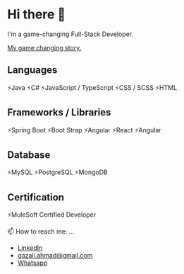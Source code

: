 # Hi there 👋

I'm a game-changing Full-Stack Developer.

[My game changing story.](https://singapore.generation.org/stories/gazali-full-stack-developer/)

## Languages

⚡Java
⚡C#
⚡JavaScript / TypeScript
⚡CSS / SCSS
⚡HTML

## Frameworks / Libraries

⚡Spring Boot
⚡Boot Strap
⚡Angular
⚡React
⚡Angular

## Database

⚡MySQL
⚡PostgreSQL
⚡MongoDB

## Certification

⚡MuleSoft Certified Developer

📫 How to reach me: ...

- [LinkedIn](https://www.linkedin.com/in/gazaliahmad/)
- gazali.ahmad@gmail.com
- [Whatsapp](https://wa.me/6588085871)

<!--
🌱 _Something new is coming_

**GazaliAhmad/GazaliAhmad** is a ✨ _special_ ✨ repository because its `README.md` (this file) appears on your GitHub profile.

Here are some ideas to get you started:

- 🔭 I’m currently working on ...
- 🌱 I’m currently learning ...
- 👯 I’m looking to collaborate on ...
- 🤔 I’m looking for help with ...
- 💬 Ask me about ...
- 📫 How to reach me: ...
- 😄 Pronouns: ...
- ⚡ Fun fact: ...
-->
